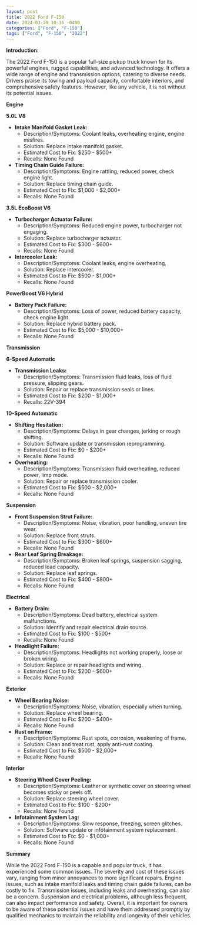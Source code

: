 ```yaml
---
layout: post
title: 2022 Ford F-150
date: 2024-03-29 10:36 -0400
categories: ["Ford", "F-150"]
tags: ["Ford", "F-150", "2022"]
---
```

**Introduction:**

The 2022 Ford F-150 is a popular full-size pickup truck known for its powerful engines, rugged capabilities, and advanced technology. It offers a wide range of engine and transmission options, catering to diverse needs. Drivers praise its towing and payload capacity, comfortable interiors, and comprehensive safety features. However, like any vehicle, it is not without its potential issues.

**Engine**

**5.0L V8**
* **Intake Manifold Gasket Leak:**
    * Description/Symptoms: Coolant leaks, overheating engine, engine misfires.
    * Solution: Replace intake manifold gasket.
    * Estimated Cost to Fix: $250 - $500+
    * Recalls: None Found
* **Timing Chain Guide Failure:**
    * Description/Symptoms: Engine rattling, reduced power, check engine light.
    * Solution: Replace timing chain guide.
    * Estimated Cost to Fix: $1,000 - $2,000+
    * Recalls: None Found

**3.5L EcoBoost V6**
* **Turbocharger Actuator Failure:**
    * Description/Symptoms: Reduced engine power, turbocharger not engaging.
    * Solution: Replace turbocharger actuator.
    * Estimated Cost to Fix: $300 - $600+
    * Recalls: None Found
* **Intercooler Leak:**
    * Description/Symptoms: Coolant leaks, engine overheating.
    * Solution: Replace intercooler.
    * Estimated Cost to Fix: $500 - $1,000+
    * Recalls: None Found

**PowerBoost V6 Hybrid**
* **Battery Pack Failure:**
    * Description/Symptoms: Loss of power, reduced battery capacity, check engine light.
    * Solution: Replace hybrid battery pack.
    * Estimated Cost to Fix: $5,000 - $10,000+
    * Recalls: None Found

**Transmission**

**6-Speed Automatic**
* **Transmission Leaks:**
    * Description/Symptoms: Transmission fluid leaks, loss of fluid pressure, slipping gears.
    * Solution: Repair or replace transmission seals or lines.
    * Estimated Cost to Fix: $200 - $1,000+
    * Recalls: 22V-394

**10-Speed Automatic**
* **Shifting Hesitation:**
    * Description/Symptoms: Delays in gear changes, jerking or rough shifting.
    * Solution: Software update or transmission reprogramming.
    * Estimated Cost to Fix: $0 - $200+
    * Recalls: None Found
* **Overheating:**
    * Description/Symptoms: Transmission fluid overheating, reduced power, limp mode.
    * Solution: Repair or replace transmission cooler.
    * Estimated Cost to Fix: $500 - $2,000+
    * Recalls: None Found

**Suspension**

* **Front Suspension Strut Failure:**
    * Description/Symptoms: Noise, vibration, poor handling, uneven tire wear.
    * Solution: Replace front struts.
    * Estimated Cost to Fix: $300 - $600+
    * Recalls: None Found
* **Rear Leaf Spring Breakage:**
    * Description/Symptoms: Broken leaf springs, suspension sagging, reduced load capacity.
    * Solution: Replace leaf springs.
    * Estimated Cost to Fix: $400 - $800+
    * Recalls: None Found

**Electrical**

* **Battery Drain:**
    * Description/Symptoms: Dead battery, electrical system malfunctions.
    * Solution: Identify and repair electrical drain source.
    * Estimated Cost to Fix: $100 - $500+
    * Recalls: None Found
* **Headlight Failure:**
    * Description/Symptoms: Headlights not working properly, loose or broken wiring.
    * Solution: Replace or repair headlights and wiring.
    * Estimated Cost to Fix: $200 - $600+
    * Recalls: None Found

**Exterior**

* **Wheel Bearing Noise:**
    * Description/Symptoms: Noise, vibration, especially when turning.
    * Solution: Replace wheel bearing.
    * Estimated Cost to Fix: $200 - $400+
    * Recalls: None Found
* **Rust on Frame:**
    * Description/Symptoms: Rust spots, corrosion, weakening of frame.
    * Solution: Clean and treat rust, apply anti-rust coating.
    * Estimated Cost to Fix: $500 - $2,000+
    * Recalls: None Found

**Interior**

* **Steering Wheel Cover Peeling:**
    * Description/Symptoms: Leather or synthetic cover on steering wheel becomes sticky or peels off.
    * Solution: Replace steering wheel cover.
    * Estimated Cost to Fix: $100 - $200+
    * Recalls: None Found
* **Infotainment System Lag:**
    * Description/Symptoms: Slow response, freezing, screen glitches.
    * Solution: Software update or infotainment system replacement.
    * Estimated Cost to Fix: $0 - $1,000+
    * Recalls: None Found

**Summary**

While the 2022 Ford F-150 is a capable and popular truck, it has experienced some common issues. The severity and cost of these issues vary, ranging from minor annoyances to more significant repairs. Engine issues, such as intake manifold leaks and timing chain guide failures, can be costly to fix. Transmission issues, including leaks and overheating, can also be a concern. Suspension and electrical problems, although less frequent, can also impact performance and safety. Overall, it is important for owners to be aware of these potential issues and have them addressed promptly by qualified mechanics to maintain the reliability and longevity of their vehicles.
